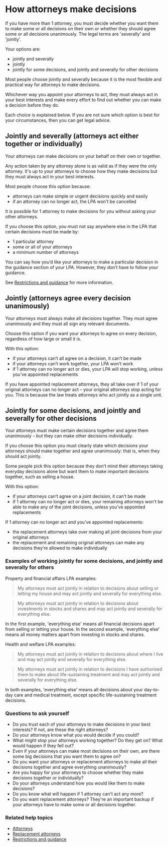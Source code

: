 # How attorneys make decisions

If you have more than 1 attorney, you must decide whether you want them to make some or all decisions on their own or whether they should agree some or all decisions unanimously. The legal terms are 'severally' and 'jointly'.

Your options are:

*	jointly and severally
*	jointly
*	jointly for some decisions, and jointly and severally for other decisions

Most people choose jointly and severally because it is the most flexible and practical way for attorneys to make decisions.

Whichever way you appoint your attorneys to act, they must always act in your best interests and make every effort to find out whether you can make a decision before they do.

Each choice is explained below. If you are not sure which option is best for your circumstances, then you can get legal advice.

## Jointly and severally (attorneys act either together or individually)

Your attorneys can make decisions on your behalf on their own or together.

Any action taken by any attorney alone is as valid as if they were the only attorney. It's up to your attorneys to choose how they make decisions but they must always act in your best interests.

Most people choose this option because:

*	attorneys can make simple or urgent decisions quickly and easily
*	if an attorney can no longer act, the LPA won't be cancelled

It is possible for 1 attorney to make decisions for you without asking your other attorneys.

If you choose this option, you must not say anywhere else in the LPA that certain decisions must be made by:

*	1 particular attorney
*	some or all of your attorneys
*	a minimum number of attorneys

You can say how you’d like your attorneys to make a particular decision in the guidance section of your LPA. However, they don’t have to follow your guidance.

See [Restrictions and guidance](/help/#topic-restrictions-and-guidance) for more information.

## Jointly (attorneys agree every decision unanimously)

Your attorneys must always make all decisions together. They must agree unanimously and they must all sign any relevant documents.

Choose this option if you want your attorneys to agree on every decision, regardless of how large or small it is.

With this option:

*	if your attorneys can’t all agree on a decision, it can’t be made
*	if your attorneys can’t work together, your LPA won’t work
*	if 1 attorney can no longer act or dies, your LPA will stop working, unless you’ve appointed replacements

If you have appointed replacement attorneys, they all take over if 1 of your original attorneys can no longer act – your original attorneys stop acting for you. This is because the law treats attorneys who act jointly as a single unit.

## Jointly for some decisions, and jointly and severally for other decisions

Your attorneys must make certain decisions together and agree them unanimously – but they can make other decisions individually.

If you choose this option you must clearly state which decisions your attorneys should make together and agree unanimously: that is, when they should act jointly.

Some people pick this option because they don’t mind their attorneys taking everyday decisions alone but want them to make important decisions together, such as selling a house.

With this option:

*	if your attorneys can’t agree on a joint decision, it can’t be made
*	if 1 attorney can no longer act or dies, your remaining attorneys won't be able to make any of the joint decisions, unless you’ve appointed replacements

If 1 attorney can no longer act and you’ve appointed replacements:

*	the replacement attorneys take over making all joint decisions from your original attorneys
*	the replacement and remaining original attorneys can make any decisions they’re allowed to make individually

### Examples of working jointly for some decisions, and jointly and severally for others

Property and financial affairs LPA examples:

> My attorneys must act jointly in relation to decisions about selling or letting my house and may act jointly and severally for everything else.

> My attorneys must act jointly in relation to decisions about investments in stocks and shares and may act jointly and severally for everything else.

In the first example, 'everything else' means all financial decisions apart from selling or letting your house. In the second example, 'everything else' means all money matters apart from investing in stocks and shares.

Health and welfare LPA examples:

> My attorneys must act jointly in relation to decisions about where I live and may act jointly and severally for everything else.

> My attorneys must act jointly in relation to decisions I have authorised them to make about life-sustaining treatment and may act jointly and severally for everything else.

In both examples, 'everything else' means all decisions about your day-to-day care and medical treatment, except specific life-sustaining treatment decisions.

### Questions to ask yourself

* Do you trust each of your attorneys to make decisions in your best interests? If not, are these the right attorneys?
* Do your attorneys know what you would decide if you could?
* What might stop your attorneys working together? Do they get on? What would happen if they fell out?
* Even if your attorneys can make most decisions on their own, are there some big decisions that you want them to agree on?
* Do you want your attorneys or replacement attorneys to make all their decisions together and agree everything unanimously?
* Are you happy for your attorneys to choose whether they make decisions together or individually?
* Do your attorneys understand how you would like them to make decisions?
* Do you know what will happen if 1 attorney can't act any more?
* Do you want replacement attorneys? They're an important backup if your attorneys have to make some or all decisions together.

### Related help topics
* [Attorneys](/help/#topic-attorneys)
* [Replacement attorneys](/help/#topic-replacement-attorneys)
* [Restrictions and guidance](/help/#topic-restrictions-and-guidance)


